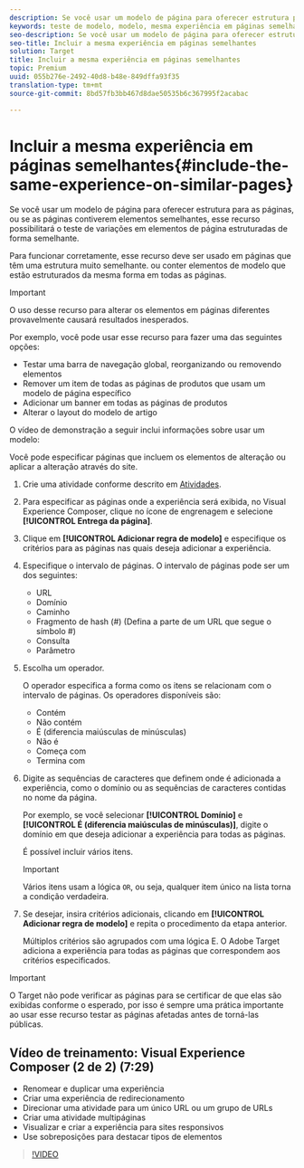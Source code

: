 ```yaml
---
description: Se você usar um modelo de página para oferecer estrutura para as páginas, ou se as páginas contiverem elementos semelhantes, esse recurso possibilitará o teste de variações em elementos de página estruturadas de forma semelhante.
keywords: teste de modelo, modelo, mesma experiência em páginas semelhantes, teste de modelo
seo-description: Se você usar um modelo de página para oferecer estrutura para as páginas, ou se as páginas contiverem elementos semelhantes, esse recurso possibilitará o teste de variações em elementos de página estruturadas de forma semelhante.
seo-title: Incluir a mesma experiência em páginas semelhantes
solution: Target
title: Incluir a mesma experiência em páginas semelhantes
topic: Premium
uuid: 055b276e-2492-40d8-b48e-849dffa93f35
translation-type: tm+mt
source-git-commit: 8bd57fb3bb467d8dae50535b6c367995f2acabac

---
```



# Incluir a mesma experiência em páginas semelhantes{#include-the-same-experience-on-similar-pages}

Se você usar um modelo de página para oferecer estrutura para as páginas, ou se as páginas contiverem elementos semelhantes, esse recurso possibilitará o teste de variações em elementos de página estruturadas de forma semelhante.

Para funcionar corretamente, esse recurso deve ser usado em páginas que têm uma estrutura muito semelhante. ou conter elementos de modelo que estão estruturados da mesma forma em todas as páginas.

>[!IMPORTANT]
>
>O uso desse recurso para alterar os elementos em páginas diferentes provavelmente causará resultados inesperados.

Por exemplo, você pode usar esse recurso para fazer uma das seguintes opções:

* Testar uma barra de navegação global, reorganizando ou removendo elementos
* Remover um item de todas as páginas de produtos que usam um modelo de página específico
* Adicionar um banner em todas as páginas de produtos
* Alterar o layout do modelo de artigo

O vídeo de demonstração a seguir inclui informações sobre usar um modelo:

Você pode especificar páginas que incluem os elementos de alteração ou aplicar a alteração através do site.

1. Crie uma atividade conforme descrito em [Atividades](../../c-activities/activities.md#concept_D317A95A1AB54674BA7AB65C7985BA03).
1. Para especificar as páginas onde a experiência será exibida, no Visual Experience Composer, clique no ícone de engrenagem e selecione **[!UICONTROL Entrega da página]**.
1. Clique em **[!UICONTROL Adicionar regra de modelo]** e especifique os critérios para as páginas nas quais deseja adicionar a experiência.

1. Especifique o intervalo de páginas. O intervalo de páginas pode ser um dos seguintes:

   * URL
   * Domínio
   * Caminho
   * Fragmento de hash (#) (Defina a parte de um URL que segue o símbolo #)
   * Consulta
   * Parâmetro

1. Escolha um operador.

   O operador especifica a forma como os itens se relacionam com o intervalo de páginas. Os operadores disponíveis são:

   * Contém
   * Não contém
   * É (diferencia maiúsculas de minúsculas)
   * Não é
   * Começa com
   * Termina com

1. Digite as sequências de caracteres que definem onde é adicionada a experiência, como o domínio ou as sequências de caracteres contidas no nome da página.

   Por exemplo, se você selecionar **[!UICONTROL Domínio]** e **[!UICONTROL É (diferencia maiúsculas de minúsculas)]**, digite o domínio em que deseja adicionar a experiência para todas as páginas.

   É possível incluir vários itens.

   >[!IMPORTANT]
   >
   >Vários itens usam a lógica `OR`, ou seja, qualquer item único na lista torna a condição verdadeira.

1. Se desejar, insira critérios adicionais, clicando em **[!UICONTROL Adicionar regra de modelo]** e repita o procedimento da etapa anterior.

   Múltiplos critérios são agrupados com uma lógica E. O Adobe Target adiciona a experiência para todas as páginas que correspondem aos critérios especificados.

>[!IMPORTANT]
>
> O Target não pode verificar as páginas para se certificar de que elas são exibidas conforme o esperado, por isso é sempre uma prática importante ao usar esse recurso testar as páginas afetadas antes de torná-las públicas.

## Vídeo de treinamento: Visual Experience Composer (2 de 2) (7:29)

* Renomear e duplicar uma experiência
* Criar uma experiência de redirecionamento
* Direcionar uma atividade para um único URL ou um grupo de URLs
* Criar uma atividade multipáginas
* Visualizar e criar a experiência para sites responsivos
* Use sobreposições para destacar tipos de elementos

>[!VIDEO](https://video.tv.adobe.com/v/17401?captions=por_br)